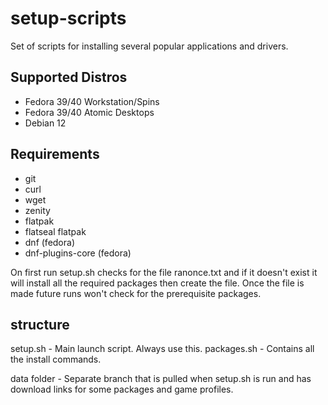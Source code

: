 # setup-scripts
Set of scripts for installing several popular applications and drivers.

## Supported Distros
* Fedora 39/40 Workstation/Spins
* Fedora 39/40 Atomic Desktops
* Debian 12

## Requirements
* git
* curl
* wget
* zenity
* flatpak
* flatseal flatpak
* dnf   (fedora)
* dnf-plugins-core (fedora)

On first run setup.sh checks for the file ranonce.txt and if it doesn't exist it will install all the required packages
then create the file. Once the file is made future runs won't check for the prerequisite packages.

structure
-------------
setup.sh        -       Main launch script. Always use this.
packages.sh     -       Contains all the install commands.

data folder     -       Separate branch that is pulled when setup.sh is run and has download links for some packages and game profiles.
